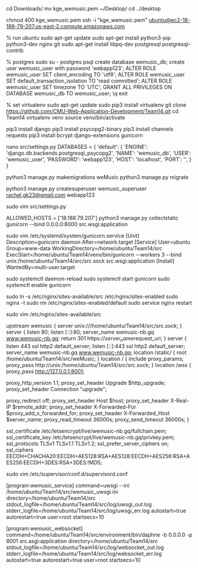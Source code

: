 cd Downloads/
mv kge_wemusic.pem ~/Desktop/
cd ../desktop

chmod 400 kge_wemusic.pem
ssh -i "kge_wemusic.pem" ubuntu@ec2-18-188-79-207.us-east-2.compute.amazonaws.com

% run ubuntu
sudo apt-get update
sudo apt-get install python3-pip python3-dev nginx git
sudo apt-get install libpq-dev postgresql postgresql-contrib

% postgres
sudo su - postgres
psql
create database wemusic_db;
create user wemusic_user with password 'webapp123';
ALTER ROLE wemusic_user SET client_encoding TO 'utf8';
ALTER ROLE wemusic_user SET default_transaction_isolation TO 'read committed';
ALTER ROLE wemusic_user SET timezone TO 'UTC';
GRANT ALL PRIVILEGES ON DATABASE wemusic_db TO wemusic_user;
\q
exit

% set virtualenv
sudo apt-get update
sudo pip3 install virtualenv
git clone https://github.com/CMU-Web-Application-Development/Team14.git
cd Team14
virtualenv venv
source venv/bin/activate

pip3 install django
pip3 install psycopg2-binary
pip3 install channels requests
pip3 install bcrypt django-extensions gunicorn

nano src/settings.py 
DATABASES = {
    'default': {
        'ENGINE': 'django.db.backends.postgresql_psycopg2',
        'NAME': 'wemusic_db',
        'USER': 'wemusic_user',
        'PASSWORD': 'webapp123',
        'HOST': 'localhost',
        'PORT': '',
    }
}

python3 manage.py makemigrations weMusic
python3 manage.py migrate

python3 manage.py createsuperuser
wemusic_superuser
rachel.gk23@gmail.com
webapp123

sudo vim src/settings.py

ALLOWED_HOSTS = ['18.188.79.207']
python3 manage.py collectstatic
gunicorn --bind 0.0.0.0:8000 src.wsgi:application

sudo vim /etc/systemd/system/gunicorn.service
[Unit]
Description=gunicorn daemon
After=network.target
[Service]
User=ubuntu
Group=www-data
WorkingDirectory=/home/ubuntu/Team14/src
ExecStart=/home/ubuntu/Team14/venv/bin/gunicorn --workers 3 --bind unix:/home/ubuntu/Team14/src/src.sock src.wsgi:application
[Install]
WantedBy=multi-user.target


sudo systemctl daemon-reload
sudo systemctl start gunicorn
sudo systemctl enable gunicorn


sudo ln -s /etc/nginx/sites-available/src /etc/nginx/sites-enabled
sudo nginx -t
sudo rm /etc/nginx/sites-enabled/default
sudo service nginx restart

sudo vim /etc/nginx/sites-available/src

upstream wemusic {
server unix:///home/ubuntu/Team14/src/src.sock;
}
server {
listen 80;
listen [::]:80;
server_name wemusic-nb.gq www.wemusic-nb.gq;
return 301 https://$server_name$request_uri;
}
server {
listen 443 ssl http2 default_server;
listen [::]:443 ssl http2 default_server;
server_name wemusic-nb.gq www.wemusic-nb.gq;
location /static/ {
        root /home/ubuntu/Team14/src/weMusic;
}
location / {
include proxy_params;
proxy_pass http://unix:/home/ubuntu/Team14/src/src.sock;
}
location /wss {
proxy_pass http://127.0.0.1:8001;

proxy_http_version 1.1;
proxy_set_header Upgrade $http_upgrade;
proxy_set_header Connection "upgrade";

proxy_redirect off;
proxy_set_header Host $host;
proxy_set_header X-Real-IP $remote_addr;
proxy_set_header X-Forwarded-For $proxy_add_x_forwarded_for;
proxy_set_header X-Forwarded_Host $server_name;
proxy_read_timeout 36000s;
proxy_send_timeout 36000s;
}

ssl_certificate /etc/letsencrypt/live/wemusic-nb.gq/fullchain.pem;
ssl_certificate_key /etc/letsencrypt/live/wemusic-nb.gq/privkey.pem;
ssl_protocols TLSv1 TLSv1.1 TLSv1.2;
ssl_prefer_server_ciphers on;
ssl_ciphers EECDH+CHACHA20:EECDH+AES128:RSA+AES128:EECDH+AES256:RSA+AES256:EECDH+3DES:RSA+3DES:!MD5;

sudo vim /etc/supervisor/conf.d/supervisord.conf

[program:wemusic_service]
command=uwsgi --ini /home/ubuntu/Team14/src/wemusic_uwsgi.ini
directory=/home/ubuntu/Team14/src
stdout_logfile=/home/ubuntu/Team14/src/log/uwsgi_out.log
stderr_logfile=/home/ubuntu/Team14/src/log/uwsgi_err.log
autostart=true
autorestart=true
user=root
startsecs=10

[program:wemusic_websocket]
command=/home/ubuntu/Team14/src/environment/bin/daphne -b 0.0.0.0 -p 8001 src.asgi:application
directory=/home/ubuntu/Team14/src
stdout_logfile=/home/ubuntu/Team14/src/log/websocket_out.log
stderr_logfile=/home/ubuntu/Team14/src/log/websocket_err.log
autostart=true
autorestart=true
user=root
startsecs=10